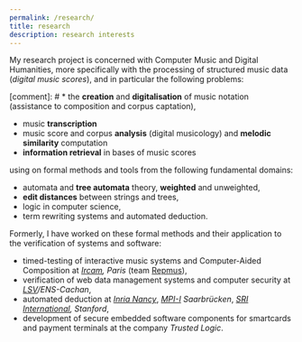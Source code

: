 ```yaml
---
permalink: /research/
title: research
description: research interests
---
```


My research project is concerned with  Computer Music and Digital Humanities, 
more specifically with the processing of structured music data (*digital music scores*), 
and in particular the following problems:

[comment]: # *  the **creation** and **digitalisation** of music notation (assistance to composition and corpus captation), 
* music **transcription**
* music score and corpus **analysis** (digital musicology)
  and **melodic similarity** computation
* **information retrieval** in bases of music scores

using on formal methods and tools from the following fundamental domains:
* automata and **tree automata** theory, **weighted** and unweighted, 
* **edit distances** between strings and trees, 
* logic in computer science, 
* term rewriting systems and automated deduction.

Formerly, I have worked on these formal methods and their application to the verification of systems and software:
* timed-testing of interactive music systems and Computer-Aided Composition at _[Ircam](https://www.ircam.fr), Paris_ (team [Repmus](http://repmus.ircam.fr)),
* verification of web data management systems and computer security at _[LSV](http://www.lsv.fr)/ENS-Cachan_, 
* automated deduction at _[Inria Nancy](http://www.loria.fr)_, _[MPI-I](https://www.mpi-inf.mpg.de) Saarbrücken_, _[SRI International](http://www.csl.sri.com), Stanford_,
* development of secure embedded software components for smartcards and payment terminals at the company _Trusted Logic_.

